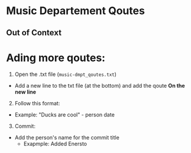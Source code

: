 # Music Departement Qoutes
## Out of Context

# Ading more qoutes:
1. Open the .txt file (`music-dmpt_qoutes.txt`)
- Add a new line to the txt file (at the bottom) and add the qoute **On the new line**
2. Follow this format:
  - Example: "Ducks are cool" - person date
3. Commit:
- Add the person's name for the commit title
  - Exapmple: Added Enersto

